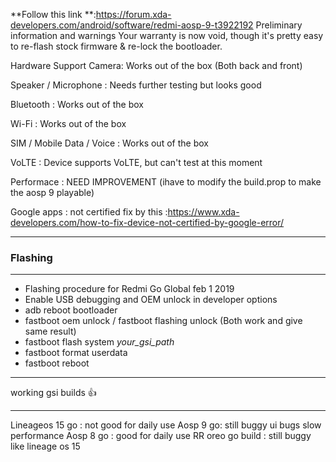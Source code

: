 **Follow this link **:https://forum.xda-developers.com/android/software/redmi-aosp-9-t3922192
Preliminary information and warnings
Your warranty is now void, though it's pretty easy to re-flash stock firmware & re-lock the bootloader.

Hardware Support
Camera: Works out of the box (Both back and front)

Speaker / Microphone : Needs further testing but looks good

Bluetooth : Works out of the box

Wi-Fi : Works out of the box

SIM / Mobile Data / Voice : Works out of the box

VoLTE : Device supports VoLTE, but can't test at this moment

Performace : NEED IMPROVEMENT (ihave to modify the build.prop to make the aosp 9 playable)

Google apps : not certified fix by this :https://www.xda-developers.com/how-to-fix-device-not-certified-by-google-error/
***
### Flashing 

***
* Flashing procedure for Redmi Go Global feb 1 2019
* Enable USB debugging and OEM unlock in developer options
* adb reboot bootloader
* fastboot oem unlock / fastboot flashing unlock (Both work and give same result)
* fastboot flash system _your_gsi_path_
* fastboot format userdata
* fastboot reboot

***

working gsi builds 👍 

***

Lineageos 15 go : not good for daily use
Aosp 9 go: still buggy ui bugs slow performance
Aosp 8 go : good for daily use
RR oreo go build : still buggy like lineage os 15
